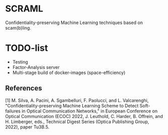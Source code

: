 # SCRAML

Confidentiality-preserving Machine Learning techniques based on scam(b)ling.


# TODO-list
- Testing
- Factor-Analysis server
- Multi-stage build of docker-images (space-efficiency)

## References

[1] M. Silva, A. Pacini, A. Sgambelluri, F. Paolucci, and L. Valcarenghi, "Confidentiality-preserving Machine Learning Scheme to Detect Soft-failures in Optical Communication Networks," in European Conference on Optical Communication (ECOC) 2022, J. Leuthold, C. Harder, B. Offrein, and H. Limberger, eds., Technical Digest Series (Optica Publishing Group, 2022), paper Tu3B.5.